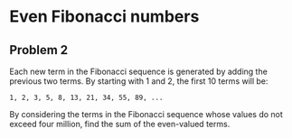 #  Even Fibonacci numbers
## Problem 2


Each new term in the Fibonacci sequence is generated by adding the previous two terms. 
By starting with 1 and 2, the first 10 terms will be:

	1, 2, 3, 5, 8, 13, 21, 34, 55, 89, ...
	
By considering the terms in the Fibonacci sequence whose values do not exceed four million, 
find the sum of the even-valued terms.



